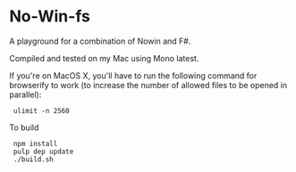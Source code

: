 # No-Win-fs
A playground for a combination of Nowin and F#.

Compiled and tested on my Mac using Mono latest.

If you're on MacOS X, you'll have to run the following command for browserify
to work (to increase the number of allowed files to be opened in parallel):

     ulimit -n 2560

To build

     npm install
     pulp dep update
     ./build.sh
